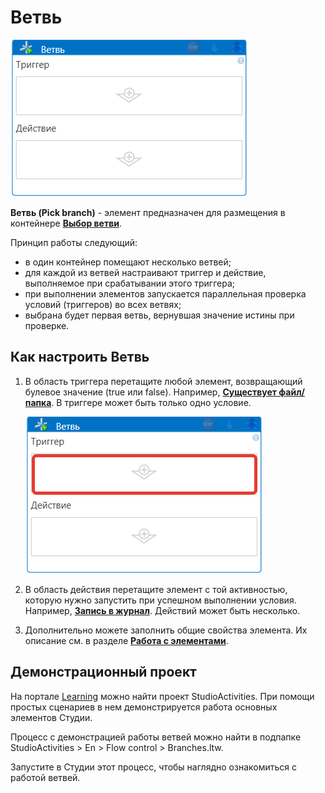 # Ветвь

![](../../../.gitbook/assets/ветвь.png)

**Ветвь (Pick branch)** - элемент предназначен для размещения в контейнере [**Выбор ветви**](https://docs.primo-rpa.ru/primo-rpa/g\_elements/osnovnye-elementy/els\_logic/el\_logic\_pickbranch). 

Принцип работы следующий: 

* в один контейнер помещают несколько ветвей;
* для каждой из ветвей настраивают триггер и действие, выполняемое при срабатывании этого триггера;
* при выполнении элементов запускается параллельная проверка условий (триггеров) во всех ветвях;
* выбрана будет первая ветвь, вернувшая значение истины при проверке.

## Как настроить Ветвь

1. В область триггера перетащите любой элемент, возвращающий булевое значение (true или false). Например, [**Существует файл/папка**](https://docs.primo-rpa.ru/primo-rpa/g_elements/el_basic/els_files/el_files_exists). В триггере может быть только одно условие.

   ![](<../../../.gitbook/assets/триггер ветви.png>)

2. В область действия перетащите элемент с той активностью, которую нужно запустить при успешном выполнении условия. Например, [**Запись в журнал**](https://docs.primo-rpa.ru/primo-rpa/g\_elements/osnovnye-elementy/els\_dialogs/el\_dialogs\_addlog). Действий может быть несколько.
3. Дополнительно можете заполнить общие свойства элемента. Их описание см. в разделе [**Работа с элементами**](https://docs.primo-rpa.ru/primo-rpa/primo-studio/process/elements).

## Демонстрационный проект

На портале [Learning](https://github.com/PrimoRPA/Learning) можно найти проект StudioActivities. При помощи простых сценариев в нем демонстрируется работа основных элементов Студии.

Процесс с демонстрацией работы ветвей можно найти в подпапке StudioActivities > En > Flow control > Branches.ltw. 

Запустите в Студии этот процесс, чтобы наглядно ознакомиться с работой ветвей.





